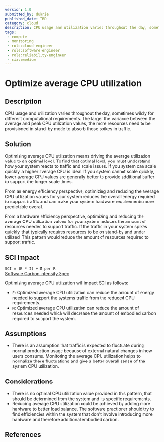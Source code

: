 ```yaml
---
version: 1.0
submitted_by: dubrie
published_date: TBD
category: cloud
description: CPU usage and utilization varies throughout the day, sometimes wildly for different computational requirements. The larger the variance between the average and peak CPU utilization values, the more resources need to be provisioned in stand-by mode to absorb those spikes in traffic. 
tags: 
 - compute
 - monitoring
 - role:cloud-engineer
 - role:software-engineer
 - role:reliability-engineer
 - size:medium
---
```


# Optimize average CPU utilization

## Description

CPU usage and utilization varies throughout the day, sometimes wildly for different computational requirements. The larger the variance between the average and peak CPU utilization values, the more resources need to be provisioned in stand-by mode to absorb those spikes in traffic. 

## Solution

Optimizing average CPU utilization means driving the average utilization value to an optimal level. To find that optimal level, you must understand how your system reacts to traffic and scale issues. If you system can scale quickly, a higher average CPU is ideal. If you system cannot scale quickly, lower average CPU values are generally better to provide additional buffer to support the longer scale times. 

From an energy efficiency perspective, optimizing and reducing the average CPU utilization values for your system reduces the overall energy required to support traffic and can make your system hardware requirements more predictable overall. 

From a hardware efficiency perspective, optimizing and reducing the average CPU utilization values for your system reduces the amount of resources needed to support traffic. If the traffic in your system spikes quickly, that typically requires resources to be on stand-by and under utilized. This pattern would reduce the amount of resources required to support traffic. 

## SCI Impact

`SCI = (E * I) + M per R`  
[Software Carbon Intensity Spec](https://grnsft.org/sci)

Optimizing average CPU utilization will impact SCI as follows:

- `E`: Optimized average CPU utilization can reduce the amount of energy needed to support the systems traffic from the reduced CPU requirements.
- `M`: Optimized average CPU utilization can reduce the amount of resources needed which will decrease the amount of embodied carbon required to support the system.

## Assumptions
- There is an assumption that traffic is expected to fluctuate during normal production usage because of external natural changes in how users consume. Monitoring the average CPU utilization helps to normalize these fluctuations and give a better overall sense of the system CPU utilization.

## Considerations
- There is no optimal CPU utilization value provided in this pattern, that should be determined from the system and its specific requirements.
- Reducing average CPU utilization could be achieved by adding more hardware to better load balance. The software practioner should try to find efficiencies within the system that don't involve introducing more hardware and therefore additional embodied carbon.
 
## References
